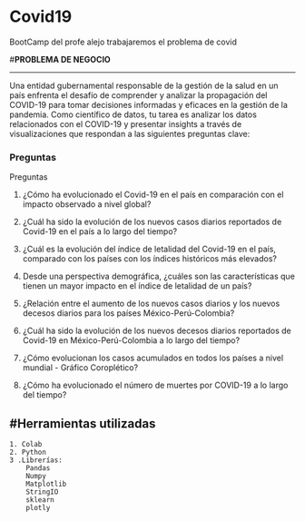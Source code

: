 # Covid19
BootCamp del profe alejo trabajaremos el problema de covid


#**PROBLEMA DE NEGOCIO**


---

Una entidad gubernamental responsable de la gestión de la salud en un país enfrenta el desafío de comprender y analizar la propagación del COVID-19 para tomar decisiones informadas y eficaces en la gestión de la pandemia. Como científico de datos, tu tarea es analizar los datos relacionados con el COVID-19 y presentar insights a través de visualizaciones que respondan a las siguientes preguntas clave:

### **Preguntas**
Preguntas

1.  ¿Cómo ha evolucionado el Covid-19 en el país en comparación con el impacto observado a nivel global?

2.   ¿Cuál ha sido la evolución de los nuevos casos diarios reportados de Covid-19 en el país a lo largo del tiempo?

3.   ¿Cuál es la evolución del índice de letalidad del Covid-19 en el país, comparado con los países con los índices históricos más elevados?

4.   Desde una perspectiva demográfica, ¿cuáles son las características que tienen un mayor impacto en el índice de letalidad de un país?

5.    ¿Relación entre el aumento de los nuevos casos diarios y los nuevos decesos diarios para los países México-Perú-Colombia?

6.    ¿Cuál ha sido la evolución de los nuevos decesos diarios reportados de Covid-19 en México-Perú-Colombia a lo largo del tiempo?

7.    ¿Cómo evolucionan los casos acumulados en todos los países a nivel mundial - Gráfico Coroplético?

8.    ¿Cómo ha evolucionado el número de muertes por COVID-19 a lo largo del tiempo?



#**Herramientas utilizadas**
-----

    1. Colab
    2. Python
    3 .Librerías:
        Pandas
        Numpy
        Matplotlib
        StringIO
        sklearn
        plotly
        
